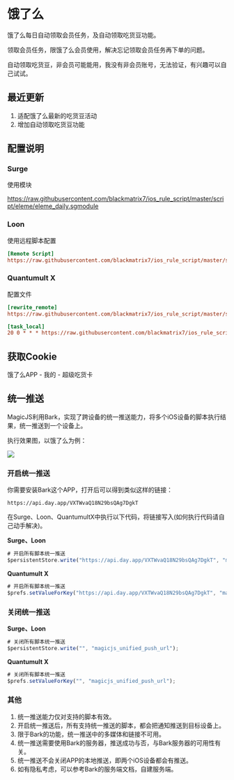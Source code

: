 # 饿了么

饿了么每日自动领取会员任务，及自动领取吃货豆功能。

领取会员任务，限饿了么会员使用，解决忘记领取会员任务再下单的问题。

自动领取吃货豆，非会员可能能用，我没有非会员账号，无法验证，有兴趣可以自己试试。

## 最近更新

1. 适配饿了么最新的吃货豆活动
2. 增加自动领取吃货豆功能

## 配置说明

### Surge

使用模块

https://raw.githubusercontent.com/blackmatrix7/ios_rule_script/master/script/eleme/eleme_daily.sgmodule

### Loon

使用远程脚本配置

```ini
[Remote Script]
https://raw.githubusercontent.com/blackmatrix7/ios_rule_script/master/script/eleme/eleme_daily.lnscript, tag=饿了么_领取会员任务, enabled=true
```

### Quantumult X

配置文件

```ini
[rewrite_remote]
https://raw.githubusercontent.com/blackmatrix7/ios_rule_script/master/script/eleme/eleme_daily.qxrewrite, tag=饿了么_获取Cookie, enabled=true

[task_local]
20 0 * * * https://raw.githubusercontent.com/blackmatrix7/ios_rule_script/master/script/eleme/eleme_daily.js, tag=饿了么_领取会员任务, enabled=true
```

## 获取Cookie

饿了么APP - 我的 - 超级吃货卡

## 统一推送

MagicJS利用Bark，实现了跨设备的统一推送能力，将多个iOS设备的脚本执行结果，统一推送到一个设备上。

执行效果图，以饿了么为例：

![](https://raw.githubusercontent.com/blackmatrix7/ios_rule_script/master/script/eleme/images/bark.jpg)

### 开启统一推送

你需要安装Bark这个APP，打开后可以得到类似这样的链接：

```http
https://api.day.app/VXTWvaQ18N29bsQAg7DgkT
```

在Surge、Loon、QuantumultX中执行以下代码，将链接写入(如何执行代码请自己动手解决)。

**Surge、Loon**

```javascript
# 开启所有脚本统一推送
$persistentStore.write("https://api.day.app/VXTWvaQ18N29bsQAg7DgkT", "magicjs_unified_push_url");
```

**Quantumult X**

```javascript
# 开启所有脚本统一推送
$prefs.setValueForKey("https://api.day.app/VXTWvaQ18N29bsQAg7DgkT", "magicjs_unified_push_url");
```

### 关闭统一推送

**Surge、Loon**

```javascript
# 关闭所有脚本统一推送
$persistentStore.write("", "magicjs_unified_push_url");
```

**Quantumult X**

```javascript
# 关闭所有脚本统一推送
$prefs.setValueForKey("", "magicjs_unified_push_url");
```

### 其他

1. 统一推送能力仅对支持的脚本有效。
2. 开启统一推送后，所有支持统一推送的脚本，都会把通知推送到目标设备上。
3. 限于Bark的功能，统一推送中的多媒体和链接不可用。
4. 统一推送需要使用Bark的服务器，推送成功与否，与Bark服务器的可用性有关。
5. 统一推送不会关闭APP的本地推送，即两个iOS设备都会有推送。
6. 如有隐私考虑，可以参考Bark的服务端文档，自建服务端。